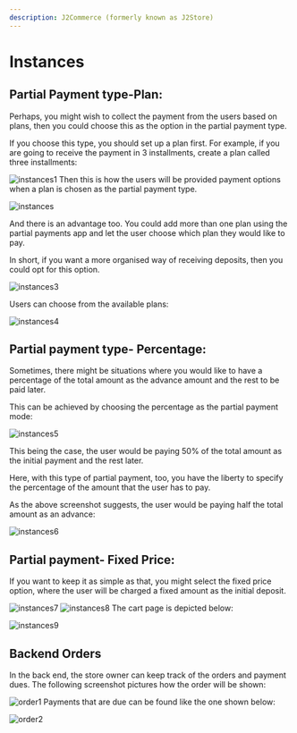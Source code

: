 ```yaml
---
description: J2Commerce (formerly known as J2Store)
---
```


# Instances

## Partial Payment type-Plan: <a href="#partial-payment-type-plan" id="partial-payment-type-plan"></a>

Perhaps, you might wish to collect the payment from the users based on plans, then you could choose this as the option in the partial payment type.

If you choose this type, you should set up a plan first. For example, if you are going to receive the payment in 3 installments, create a plan called three installments:

![instances1](https://raw.githubusercontent.com/j2store/doc-images/master/partial-payments/instances/app_partialpaymentplantypeback.png) Then this is how the users will be provided payment options when a plan is chosen as the partial payment type.

![instances](https://raw.githubusercontent.com/j2store/doc-images/master/partial-payments/instances/app_partialpaymentplantypefront.png)

And there is an advantage too. You could add more than one plan using the partial payments app and let the user choose which plan they would like to pay.

In short, if you want a more organised way of receiving deposits, then you could opt for this option.

![instances3](https://raw.githubusercontent.com/j2store/doc-images/master/partial-payments/instances/app_partialpayment2plansback.png)

Users can choose from the available plans:

![instances4](https://raw.githubusercontent.com/j2store/doc-images/master/partial-payments/instances/app_partialpayment2plansfront.png)

## Partial payment type- Percentage: <a href="#partial-payment-type-percentage" id="partial-payment-type-percentage"></a>

Sometimes, there might be situations where you would like to have a percentage of the total amount as the advance amount and the rest to be paid later.

This can be achieved by choosing the percentage as the partial payment mode:

![instances5](https://raw.githubusercontent.com/j2store/doc-images/master/partial-payments/instances/app_partialpaymentpercentageback.png)

This being the case, the user would be paying 50% of the total amount as the initial payment and the rest later.

Here, with this type of partial payment, too, you have the liberty to specify the percentage of the amount that the user has to pay.

As the above screenshot suggests, the user would be paying half the total amount as an advance:

![instances6](https://raw.githubusercontent.com/j2store/doc-images/master/partial-payments/instances/app_partialpaymentpercentagefront.png)

## Partial payment- Fixed Price: <a href="#partial-payment-fixed-price" id="partial-payment-fixed-price"></a>

If you want to keep it as simple as that, you might select the fixed price option, where the user will be charged a fixed amount as the initial deposit.

![instances7](https://raw.githubusercontent.com/j2store/doc-images/master/partial-payments/instances/app_partialpaymentfixedback.png) ![instances8](https://raw.githubusercontent.com/j2store/doc-images/master/partial-payments/instances/app_partialpaymentfixedfront.png) The cart page is depicted below:

![instances9](https://raw.githubusercontent.com/j2store/doc-images/master/partial-payments/instances/app_partialpaymentcartpage.png)

## Backend Orders <a href="#backend-orders" id="backend-orders"></a>

In the back end, the store owner can keep track of the orders and payment dues. The following screenshot pictures how the order will be shown:

![order1](https://raw.githubusercontent.com/j2store/doc-images/master/partial-payments/instances/app_partialpaymentorder1.png) Payments that are due can be found like the one shown below:

![order2](https://raw.githubusercontent.com/j2store/doc-images/master/partial-payments/instances/app_partialpaymentorder2.png)
